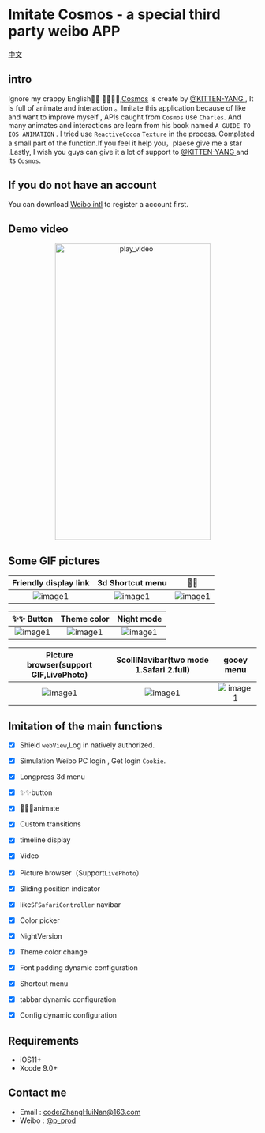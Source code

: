 # Imitate Cosmos - a special third party weibo APP
[中文]()
## intro
Ignore my crappy English🙂🙂 🙂🙂🙂🙂,[Cosmos](https://itunes.apple.com/cn/app/cosmos-%E5%88%AB%E5%85%B7%E4%B8%80%E6%A0%BC%E7%9A%84%E5%BE%AE%E5%8D%9A%E5%AE%A2%E6%88%B7%E7%AB%AF/id1260925935?l=en&mt=8) is create by [@KITTEN-YANG ](https://weibo.com/710312327?refer_flag=1001030101_&is_all=1), It is full of animate and interaction 。Imitate this application because of like and want to improve myself  , APIs  caught  from `Cosmos` use `Charles`. And many animates and interactions are learn from his book named `A GUIDE TO IOS ANIMATION` .  I tried use `ReactiveCocoa` `Texture` in the process. Completed a small part of the function.If you feel it help you，plaese give me a star .Lastly, I wish you guys can give it a lot of support to [@KITTEN-YANG ](https://weibo.com/710312327?refer_flag=1001030101_&is_all=1) and its `Cosmos`. 

## If you do not have an account
You can download [Weibo intl](https://itunes.apple.com/us/app/weibo-intl/id1215210046?mt=8)  to register a account first.

## Demo video
<p align="center" href="http://www.baidu.com">
<a href="http://v.youku.com/v_show/id_XMzM2MDQzODExMg==.html?spm=a2h3j.8428770.3416059.1
" target="_blank"><img src="https://gitee.com/zhnnnnn/Cosmos_GIF/raw/master/GIFs/play_video.png" alt="play_video" title="play_video" width="315" height="600"/>
</a>
</p>

## Some GIF pictures
| Friendly display link | 3d Shortcut menu | 🎉🎉 |
| :----:  | :----: | :----: |
| ![image1](https://gitee.com/zhnnnnn/Cosmos_GIF/raw/master/GIFs/ranbow_link.gif) | ![image1](https://gitee.com/zhnnnnn/Cosmos_GIF/raw/master/GIFs/3dMenu.gif) | ![image1](https://gitee.com/zhnnnnn/Cosmos_GIF/raw/master/GIFs/firework.gif) |

| ✨✨ Button |Theme color|Night mode |
| :----:  | :----: | :----: |
| ![image1](https://gitee.com/zhnnnnn/Cosmos_GIF/raw/master/GIFs/shineBtn.gif) | ![image1](https://gitee.com/zhnnnnn/Cosmos_GIF/raw/master/GIFs/color_theme.gif) | ![image1](https://gitee.com/zhnnnnn/Cosmos_GIF/raw/master/GIFs/night_version.gif) | 

| Picture browser(support GIF,LivePhoto) |ScolllNavibar(two mode 1.Safari 2.full) | gooey menu |
| :----:  | :----: | :----: |
| ![image1](https://gitee.com/zhnnnnn/Cosmos_GIF/raw/master/GIFs/pic.gif) | ![image1](https://gitee.com/zhnnnnn/Cosmos_GIF/raw/master/GIFs/scroll_navibar.gif) | ![image1](https://gitee.com/zhnnnnn/Cosmos_GIF/raw/master/GIFs/goory_menu.gif) |

## Imitation of the main functions
- [x] Shield `webView`,Log in natively authorized.
- [x] Simulation Weibo PC login , Get login `Cookie`.
- [x] Longpress 3d menu
- [x] ✨✨button
- [x] 🎉🎉🎉animate
- [x] Custom transitions
- [x] timeline display
- [x] Video
- [x] Picture browser（Support`LivePhoto`）
- [x] Sliding position indicator
- [x] like`SFSafariController` navibar
- [x] Color picker
- [x] NightVersion
- [x] Theme color change
- [x] Font padding dynamic configuration
- [x] Shortcut menu
- [x] tabbar dynamic configuration
- [x] Config dynamic configuration


## Requirements
-  iOS11+
-  Xcode 9.0+

## Contact me
- Email : coderZhangHuiNan@163.com
- Weibo : [@p_prod](https://www.weibo.com/6306281216/profile)
